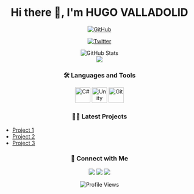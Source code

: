 <h1 align="center">Hi there 👋, I'm HUGO VALLADOLID </h1>

<p align="center">
  <a href="https://github.com/Tboxfinn"><img src="https://img.shields.io/github/followers/Tboxfinn?label=Follow&style=social" alt="GitHub"></a>
</p>


<p align="center">
  <a href="https://twitter.com/HugoValladolidD"><img src="https://img.shields.io/twitter/follow/HugoValladolidD?label=Follow&style=social" alt="Twitter"></a>
</p>


<p align="center">
  <img src="https://github-readme-stats.vercel.app/api?username=Tboxfinn&show_icons=true&theme=dracula" alt="GitHub Stats" />
  <br>
  <img align="center" src="https://github-readme-stats.vercel.app/api/top-langs/?username=tboxfinn&title_color=cb6ce6&text_color=c9cacc&icon_color=2bbc8a&bg_color=1d1f21"/>
</p>

<h3 align="center">🛠️ Languages and Tools</h3>

<p align="center">
  <img src="https://cdn.jsdelivr.net/gh/devicons/devicon/icons/csharp/csharp-original.svg" alt="C#" width="40" height="40" />
  <img src="https://cdn.jsdelivr.net/gh/devicons/devicon/icons/unity/unity-original.svg" alt="Unity" width="40" height="40" />
  <img src="https://cdn.jsdelivr.net/gh/devicons/devicon/icons/git/git-original.svg" alt="Git" width="40" height="40" />
</p>

<h3 align="center">👨‍💻 Latest Projects</h3>

  <ul>
    <li><a href="https://grimoire-games.itch.io/heart-to-heart">Project 1</a></li>
    <li><a href="https://grimoire-games.itch.io/webbs-journey">Project 2</a></li>
    <li><a href="https://tboxfinn.itch.io/frogy-slime">Project 3</a></li>
  </ul>

<h3 align="center">🤝 Connect with Me</h3>

<p align="center">
  <a href="https://github.com/Tboxfinn"><img src="https://img.shields.io/badge/-GitHub-black?style=flat-square&logo=Github&logoColor=white&link=https://github.com/Tboxfinn"></a>
  <a href="https://twitter.com/HugoValladolidD"><img src="https://img.shields.io/badge/-Twitter-blue?style=flat-square&logo=Twitter&logoColor=white&link=https://twitter.com/HugoValladolidD"></a>
  <a href="mailto:Hugo.ValladolidD@hotmail.com"><img src="https://img.shields.io/badge/-Email-red?style=flat-square&logo=Gmail&logoColor=white&link=mailto:Hugo.ValladolidD@hotmail.com"></a>
</p>

<p align="center">
  <img src="https://komarev.com/ghpvc/?username=Tboxfinn&style=flat-square&color=blueviolet" alt="Profile Views" />
</p>
